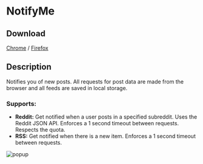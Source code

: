 # NotifyMe

## Download
[Chrome](https://chrome.google.com/webstore/detail/notifyme/laaeecgehcplhkjpodmbhpjcdendfklk) / [Firefox](https://addons.mozilla.org/en-US/firefox/addon/nikolaroev-notifyme/)

## Description
Notifies you of new posts. All requests for post data are made from the browser and all feeds are saved in local storage.

### Supports:
- **Reddit:** Get notified when a user posts in a specified subreddit. Uses the Reddit JSON API. Enforces a 1 second timeout between requests. Respects the quota.
- **RSS:** Get notified when there is a new item. Enforces a 1 second timeout between requests.

![popup](https://github.com/NikolaRoev/NotifyMe/assets/47421460/f1d10e76-c61d-4697-92df-e239717e65fd)
